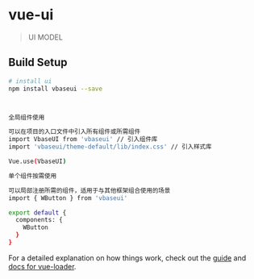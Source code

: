 # vue-ui

> UI MODEL

## Build Setup

``` bash
# install ui
npm install vbaseui --save



全局组件使用

可以在项目的入口文件中引入所有组件或所需组件
import VbaseUI from 'vbaseui' // 引入组件库
import 'vbaseui/theme-default/lib/index.css' // 引入样式库

Vue.use(VbaseUI)

单个组件按需使用

可以局部注册所需的组件，适用于与其他框架组合使用的场景
import { WButton } from 'vbaseui'

export default {
  components: {
    WButton
  }
}
```

For a detailed explanation on how things work, check out the [guide](http://vuejs-templates.github.io/webpack/) and [docs for vue-loader](http://vuejs.github.io/vue-loader).

